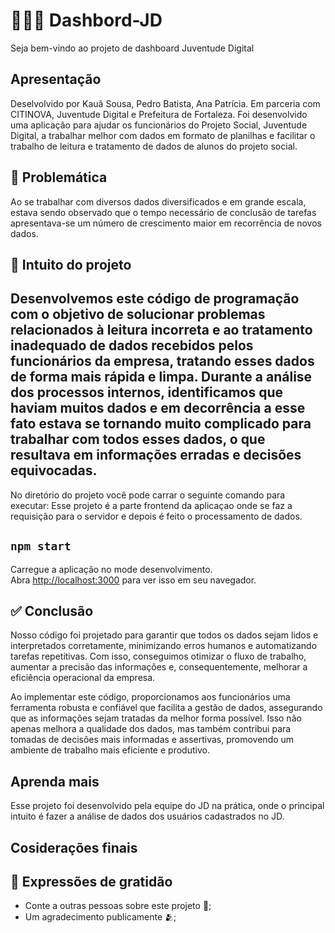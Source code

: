 # 👨🏾‍💻 Dashbord-JD
Seja bem-vindo ao projeto de dashboard Juventude Digital
## Apresentação
Deselvolvido por Kauã Sousa, Pedro Batista, Ana Patrícia.
Em parceria com CITINOVA, Juventude Digital e Prefeitura de Fortaleza. Foi desenvolvido uma aplicação para ajudar os funcionários do Projeto Social, Juventude Digital, a trabalhar melhor com dados em formato de planilhas e facilitar o trabalho de leitura e tratamento de dados de alunos do projeto social.

## 🤕 Problemática
Ao se trabalhar com diversos dados diversificados e em grande escala, estava sendo observado que o tempo necessário de conclusão de tarefas apresentava-se um número de crescimento maior em recorrência de novos dados.

## 🚀 Intuito do projeto
Desenvolvemos este código de programação com o objetivo de solucionar problemas relacionados à leitura incorreta e ao tratamento inadequado de dados recebidos pelos funcionários da empresa, tratando esses dados de forma mais rápida e limpa. Durante a análise dos processos internos, identificamos que haviam muitos dados e em decorrência a esse fato estava se tornando muito complicado para trabalhar com todos esses dados, o que resultava em informações erradas e decisões equivocadas.
------------------------------------------------

No diretório do projeto você pode carrar o seguinte comando para executar:
Esse projeto é a parte frontend da aplicaçao onde se faz a requisição para o servidor 
e depois é feito o processamento de dados.

## `npm start`

Carregue a aplicação no mode desenvolvimento.\
Abra [http://localhost:3000](http://localhost:3000) para ver isso em seu navegador.

## ✅ Conclusão
Nosso código foi projetado para garantir que todos os dados sejam lidos e interpretados corretamente, minimizando erros humanos e automatizando tarefas repetitivas. Com isso, conseguimos otimizar o fluxo de trabalho, aumentar a precisão das informações e, consequentemente, melhorar a eficiência operacional da empresa.

Ao implementar este código, proporcionamos aos funcionários uma ferramenta robusta e confiável que facilita a gestão de dados, assegurando que as informações sejam tratadas da melhor forma possível. Isso não apenas melhora a qualidade dos dados, mas também contribui para tomadas de decisões mais informadas e assertivas, promovendo um ambiente de trabalho mais eficiente e produtivo.

## Aprenda mais

Esse projeto foi desenvolvido pela equipe do JD na prática, onde o principal intuito é fazer 
a análise de dados dos usuários cadastrados no JD.

## Cosiderações finais
## 🎁 Expressões de gratidão
* Conte a outras pessoas sobre este projeto 📢;
* Um agradecimento publicamente 🫂;


